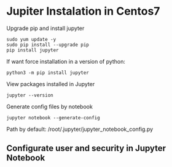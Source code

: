 # Jupiter Instalation in Centos7

Upgrade pip and install jupyter

```
sudo yum update -y
sudo pip install --upgrade pip
pip install jupyter
```

If want force installation in a version of python:

```
python3 -m pip install jupyter
```

View packages installed in Jupyter

```
jupyter --version
```

Generate config files by notebook

```
jupyter notebook --generate-config
```

Path by default: /root/.jupyter/jupyter_notebook_config.py

## Configurate user and security in Jupyter Notebook


